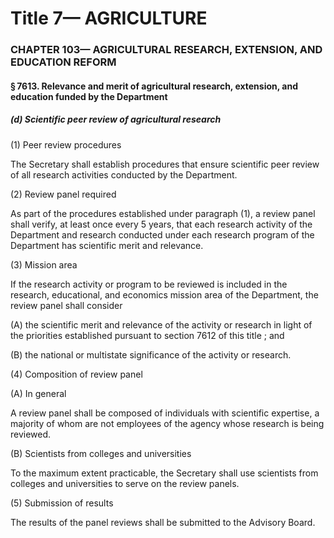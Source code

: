 
# Title 7— AGRICULTURE
### CHAPTER 103— AGRICULTURAL RESEARCH, EXTENSION, AND EDUCATION REFORM
#### § 7613. Relevance and merit of agricultural research, extension, and education funded by the Department
##### (d) Scientific peer review of agricultural research

(1) Peer review procedures

The Secretary shall establish procedures that ensure scientific peer review of all research activities conducted by the Department.

(2) Review panel required

As part of the procedures established under paragraph (1), a review panel shall verify, at least once every 5 years, that each research activity of the Department and research conducted under each research program of the Department has scientific merit and relevance.

(3) Mission area

If the research activity or program to be reviewed is included in the research, educational, and economics mission area of the Department, the review panel shall consider

(A) the scientific merit and relevance of the activity or research in light of the priorities established pursuant to section 7612 of this title ; and

(B) the national or multistate significance of the activity or research.

(4) Composition of review panel

(A) In general

A review panel shall be composed of individuals with scientific expertise, a majority of whom are not employees of the agency whose research is being reviewed.

(B) Scientists from colleges and universities

To the maximum extent practicable, the Secretary shall use scientists from colleges and universities to serve on the review panels.

(5) Submission of results

The results of the panel reviews shall be submitted to the Advisory Board.
